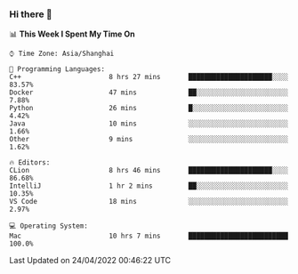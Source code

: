 ### Hi there 👋


<!--START_SECTION:waka-->
📊 **This Week I Spent My Time On** 

```text
⌚︎ Time Zone: Asia/Shanghai

💬 Programming Languages: 
C++                      8 hrs 27 mins       █████████████████████░░░░   83.57% 
Docker                   47 mins             ██░░░░░░░░░░░░░░░░░░░░░░░   7.88% 
Python                   26 mins             █░░░░░░░░░░░░░░░░░░░░░░░░   4.42% 
Java                     10 mins             ░░░░░░░░░░░░░░░░░░░░░░░░░   1.66% 
Other                    9 mins              ░░░░░░░░░░░░░░░░░░░░░░░░░   1.62%

🔥 Editors: 
CLion                    8 hrs 46 mins       █████████████████████░░░░   86.68% 
IntelliJ                 1 hr 2 mins         ██░░░░░░░░░░░░░░░░░░░░░░░   10.35% 
VS Code                  18 mins             ░░░░░░░░░░░░░░░░░░░░░░░░░   2.97%

💻 Operating System: 
Mac                      10 hrs 7 mins       █████████████████████████   100.0%

```


 Last Updated on 24/04/2022 00:46:22 UTC
<!--END_SECTION:waka-->

<!--
**SillyPasty/SillyPasty** is a ✨ _special_ ✨ repository because its `README.md` (this file) appears on your GitHub profile.

Here are some ideas to get you started:

- 🔭 I’m currently working on ...
- 🌱 I’m currently learning ...
- 👯 I’m looking to collaborate on ...
- 🤔 I’m looking for help with ...
- 💬 Ask me about ...
- 📫 How to reach me: ...
- 😄 Pronouns: ...
- ⚡ Fun fact: ...
-->


